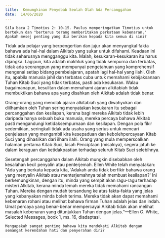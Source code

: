 ```yaml
---
title:  Kemungkinan Penyebab Seolah Olah Ada Percanggahan
date:  14/06/2020
---
```


`Sila baca 2 Timotius 2: 10-15. Paulus memperingatkan Timotius untuk bertekun dan "berterus terang memberitakan perkataan kebenaran."  Apakah mesej penting yang dia berikan kepada kita semua di sini?`

Tidak ada  pelajar yang berpengertian dan jujur akan menyangkal fakta bahawa ada hal-hal dalam Alkitab yang sukar untuk difahami. Keadaan ini tidak seharusnya mengganggu kita. Malah,  kesukaran-kesukaran itu  harus dijangka. Lagipun, kita adalah makhluk yang tidak sempurna dan terbatas,  tidak ada seorangpun yang mempunyai pengetahuan yang komprehensif mengenai setiap bidang pembelajaran, apatah lagi hal-hal yang ilahi. Oleh itu, apabila manusia jahil dan terbatas cuba untuk memahami kebijaksanaan Tuhan Kitab Suci yang tidak terbatas, pasti ada kesukaran. Walau bagaimanapun, kesulitan dalam memahami ajaran alkitabiah tidak membuktikan bahawa apa yang disahkan oleh Alkitab adalah tidak benar.

Orang-orang yang menolak ajaran alkitabiah yang diwahyukan dan diilhamkan oleh Tuhan  sering menyatakan kesukaran itu sebagai percanggahan dan kesilapan, kerana bagi mereka Alkitab tidak lebih daripada hanya sebuah buku manusia, mereka percaya bahawa Alkitab pasti mengandungi ketidaksempurnaan dan kesilapan. Dengan pola fikir sedemikian, seringkali tidak ada usaha yang serius untuk mencari penjelasan yang mengambil kira kesepaduan dan kebolehpercayaan Kitab Suci yang dihasilkan dari ilham ilahi. Orang yang mula mempersoalkan halaman pertama Kitab Suci, kisah Penciptaan (misalnya), segera jatuh ke dalam keraguan dan ketidakpastian terhadap  seluruh Kitab Suci selebihnya.

Sesetengah percanggahan dalam Alkitab mungkin disebabkan oleh kesalahan kecil penyalin atau penterjemah. Ellen White telah menyatakan: "Ada yang berkata kepada kita, 'Adakah anda tidak berfikir bahawa orang yang menyalin Alkitab atau menterjemahnya telah membuat kesilapan?' Ini berkemungkinan, dengan itu, minda yang sempit akan ragu-ragu terhadap misteri Alkitab, kerana minda lemah mereka tidak memahami rancangan Tuhan. Mereka dengan mudah tersandung ke atas fakta-fakta yang jelas  yang kebanyakan minda boleh terima. Mereka tidak akan dapat memahami kebenaran rohani atau melihat bahawa firman Tuhan adalah jelas dan indah. Umat  percaya yang benar-benar mempercayai Alkitab tidak akan melihat masalah kebenaran yang ditunjukkan  Tuhan dengan jelas.”—Ellen G. White, Selected Messages, book 1, ms. 16, diadaptasi.

`Mengapakah sangat penting bahawa kita mendekati Alkitab dengan semangat kerendahan hati dan penyerahan diri?`